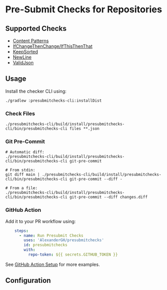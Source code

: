 # Pre-Submit Checks for Repositories

## Supported Checks

- [Content Patterns](presubmitchecks-core/src/main/kotlin/org/undermined/presubmitchecks/checks/ContentPatternChecker.md)
- [IfChangeThenChange/IfThisThenThat](presubmitchecks-core/src/main/kotlin/org/undermined/presubmitchecks/checks/IfChangeThenChangeChecker.md)
- [KeepSorted](presubmitchecks-core/src/main/kotlin/org/undermined/presubmitchecks/checks/KeepSortedChecker.md)
- [NewLine](presubmitchecks-core/src/main/kotlin/org/undermined/presubmitchecks/checks/NewLineChecker.md)
- [ValidJson](presubmitchecks-core/src/main/kotlin/org/undermined/presubmitchecks/checks/ValidJsonChecker.md)

## Usage

Install the checker CLI using:

```shell
./gradlew :presubmitchecks-cli:installDist
```

### Check Files

```shell
./presubmitchecks-cli/build/install/presubmitchecks-cli/bin/presubmitchecks-cli files **.json
```

### Git Pre-Commit

```shell
# Automatic diff:
./presubmitchecks-cli/build/install/presubmitchecks-cli/bin/presubmitchecks-cli git-pre-commit

# From stdin:
git diff main | ./presubmitchecks-cli/build/install/presubmitchecks-cli/bin/presubmitchecks-cli git-pre-commit --diff -

# From a file:
./presubmitchecks-cli/build/install/presubmitchecks-cli/bin/presubmitchecks-cli git-pre-commit --diff changes.diff
```

### GitHub Action

Add it to your PR workflow using:

```yaml
    steps:
      - name: Run Presubmit Checks
        uses: 'AlexanderGH/presubmitchecks'
        id: presubmitchecks
        with:
          repo-token: ${{ secrets.GITHUB_TOKEN }}
```

See [GitHub Action Setup](presubmitchecks-cli/src/main/kotlin/org/undermined/presubmitchecks/GitHubAction.md) for
more examples.

## Configuration
